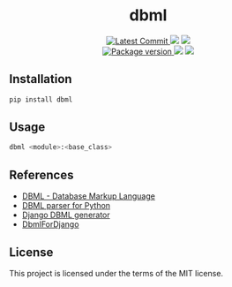 <h1 align="center">
    <strong>dbml</strong>
</h1>
<p align="center">
    <a href="https://github.com/Kludex/dbml" target="_blank">
        <img src="https://img.shields.io/github/last-commit/Kludex/dbml" alt="Latest Commit">
    </a>
        <img src="https://img.shields.io/github/workflow/status/Kludex/dbml/Test">
        <img src="https://img.shields.io/codecov/c/github/Kludex/dbml">
    <br />
    <a href="https://pypi.org/project/dbml" target="_blank">
        <img src="https://img.shields.io/pypi/v/dbml" alt="Package version">
    </a>
    <img src="https://img.shields.io/pypi/pyversions/dbml">
    <img src="https://img.shields.io/github/license/Kludex/dbml">
</p>


## Installation

``` bash
pip install dbml
```

## Usage

```bash
dbml <module>:<base_class>
```

## References

- [DBML - Database Markup Language](https://www.dbml.org/home/#intro)
- [DBML parser for Python](https://github.com/Vanderhoof/PyDBML)
- [Django DBML generator](https://github.com/makecodes/django-dbml/tree/master)
- [DbmlForDjango](https://github.com/hamedsj/DbmlForDjango)

## License

This project is licensed under the terms of the MIT license.
